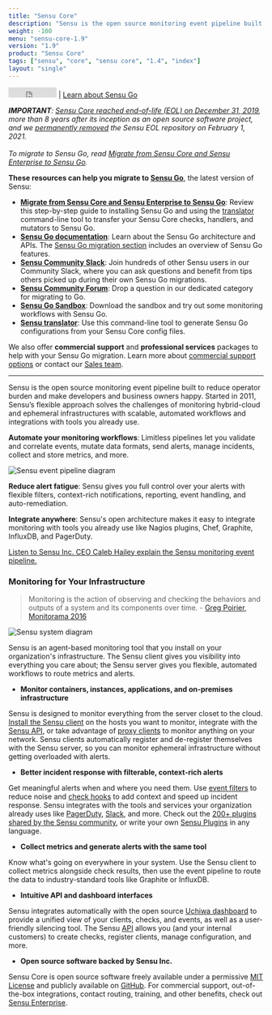 ```yaml
---
title: "Sensu Core"
description: "Sensu is the open source monitoring event pipeline built to reduce operator burden and meet the challenges of monitoring hybrid-cloud and ephemeral infrastructures."
weight: -100
menu: "sensu-core-1.9"
version: "1.9"
product: "Sensu Core"
tags: ["sensu", "core", "sensu core", "1.4", "index"]
layout: "single"
---
```


<iframe src="https://ghbtns.com/github-btn.html?user=sensu&repo=sensu&type=star&count=true" frameborder="0" scrolling="0" width="95px" height="20px"></iframe> | <a href="https://docs.sensu.io/sensu-go/latest/">Learn about Sensu Go</a>

_**IMPORTANT**: [Sensu Core reached end-of-life (EOL) on December 31, 2019][21], more than 8 years after its inception as an open source software project, and we [permanently removed][32] the Sensu EOL repository on February 1, 2021.<br><br>To migrate to Sensu Go, read [Migrate from Sensu Core and Sensu Enterprise to Sensu Go][33]._

**These resources can help you migrate to [Sensu Go][24]**, the latest version of Sensu:

- [**Migrate from Sensu Core and Sensu Enterprise to Sensu Go**][33]: Review this step-by-step guide to installing Sensu Go and using the [translator][23] command-line tool to transfer your Sensu Core checks, handlers, and mutators to Sensu Go.
- [**Sensu Go documentation**][24]: Learn about the Sensu Go architecture and APIs. The [Sensu Go migration section][25] includes an overview of Sensu Go features.
- [**Sensu Community Slack**][26]: Join hundreds of other Sensu users in our Community Slack, where you can ask questions and benefit from tips others picked up during their own Sensu Go migrations.
- [**Sensu Community Forum**][27]: Drop a question in our dedicated category for migrating to Go.
- [**Sensu Go Sandbox**][28]: Download the sandbox and try out some monitoring workflows with Sensu Go.
- [**Sensu translator**][23]: Use this command-line tool to generate Sensu Go configurations from your Sensu Core config files.

We also offer **commercial support** and **professional services** packages to help with your Sensu Go migration. Learn more about [commercial support options][29] or contact our [Sales team][30].

----

Sensu is the open source monitoring event pipeline built to reduce operator burden and make developers and business owners happy.
Started in 2011, Sensu’s flexible approach solves the challenges of monitoring hybrid-cloud and ephemeral infrastructures with scalable, automated workflows and integrations with tools you already use.

**Automate your monitoring workflows**: Limitless pipelines let you validate and correlate events, mutate data formats, send alerts, manage incidents, collect and store metrics, and more.

<img alt="Sensu event pipeline diagram" title="Sensu lets you take monitoring events from your system and use pipelines to take the right action for your workflow." src="/images/pipeline.png">

**Reduce alert fatigue**: Sensu gives you full control over your alerts with flexible filters, context-rich notifications, reporting, event handling, and auto-remediation.

**Integrate anywhere**: Sensu's open architecture makes it easy to integrate monitoring with tools you already use like Nagios plugins, Chef, Graphite, InfluxDB, and PagerDuty.

<i class="fa fa-youtube-play" aria-hidden="true"></i> <a target="_blank" href="https://www.youtube.com/watch?v=jUW4rAqazwA">Listen to Sensu Inc. CEO Caleb Hailey explain the Sensu monitoring event pipeline.</a>

### Monitoring for Your Infrastructure

> Monitoring is the action of observing and checking the behaviors and outputs of a system and its components over time. - [Greg Poirier, Monitorama 2016](https://vimeo.com/173610062)

<img alt="Sensu system diagram" src="/images/system.png">

Sensu is an agent-based monitoring tool that you install on your organization's infrastructure.
The Sensu client gives you visibility into everything you care about; the Sensu server gives you flexible, automated workflows to route metrics and alerts.

- **Monitor containers, instances, applications, and on-premises infrastructure**

Sensu is designed to monitor everything from the server closet to the cloud.
[Install the Sensu client][15] on the hosts you want to monitor, integrate with the [Sensu API][16], or take advantage of [proxy clients][17] to monitor anything on your network.
Sensu clients automatically register and de-register themselves with the Sensu server, so you can monitor ephemeral infrastructure without getting overloaded with alerts.

- **Better incident response with filterable, context-rich alerts**

Get meaningful alerts when and where you need them.
Use [event filters][18] to reduce noise and [check hooks][19] to add context and speed up incident response.
Sensu integrates with the tools and services your organization already uses like [PagerDuty][1], [Slack][2], and more.
Check out the [200+ plugins shared by the Sensu community][3], or write your own [Sensu Plugins][4] in any language.

- **Collect metrics and generate alerts with the same tool**

Know what's going on everywhere in your system.
Use the Sensu client to collect metrics alongside check results, then use the event pipeline to route the data to industry-standard tools like Graphite or InfluxDB.

- **Intuitive API and dashboard interfaces**

Sensu integrates automatically with the open source [Uchiwa dashboard][20] to provide a unified view of your clients, checks, and events, as well as a user-friendly silencing tool.
The Sensu [API][16] allows you (and your internal customers) to create checks, register clients, manage configuration, and more.

- **Open source software backed by Sensu Inc.**

Sensu Core is open source software freely available under a
permissive [MIT License][12] and publicly available on [GitHub][13].
For commercial support, out-of-the-box integrations, contact routing,
training, and other benefits, check out [Sensu Enterprise][14].

[1]:  https://www.pagerduty.com
[2]:  https://slack.com
[3]:  https://github.com/sensu-plugins
[4]:  /plugins/latest/reference/
[9]:  https://www.chef.io
[10]: https://puppetlabs.com
[11]: http://www.ansible.com
[12]: https://github.com/sensu/sensu/blob/master/MIT-LICENSE.txt
[13]: http://github.com/sensu/sensu
[14]: https://sensu.io/products/enterprise
[15]: installation/install-sensu-client
[16]: api/overview
[17]: reference/clients#proxy-clients
[18]: reference/filters
[19]: reference/checks/#check-hooks
[20]: /uchiwa/latest
[21]: https://blog.sensu.io/eol-schedule-for-sensu-core-and-enterprise
[23]: https://github.com/sensu/sensu-translator
[24]: https://docs.sensu.io/sensu-go/latest/
[25]: https://docs.sensu.io/sensu-go/latest/installation/upgrade/#upgrading-to-sensu-go-from-sensu-core-1-x
[26]: https://slack.sensu.io/
[27]: https://discourse.sensu.io/c/sensu-go/migrating-to-go
[28]: https://docs.sensu.io/sensu-go/latest/learn/sandbox/
[29]: https://sensu.io/support/
[30]: https://sensu.io/contact/
[32]: https://discourse.sensu.io/t/updated-eol-timeline-for-sensu-core-and-sensu-enterprise-repos/2396
[33]: /sensu-go/latest/operations/maintain-sensu/migrate/
